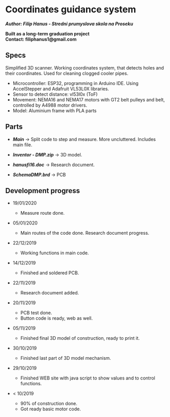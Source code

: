 # Coordinates guidance system
***Author: Filip Hanus - Stredni prumyslova skola na Proseku***

__Built as a long-term graduation project__     
__Contact: filiphanus1@gmail.com__

## Specs
Simplified 3D scanner.
Working coordinates system, that detects holes and their coordinates.
Used for cleaning clogged cooler pipes.

* Microcontroller: ESP32, programming in Arduino IDE. Using AccelStepper and Adafruit VL53L0X libraries.
* Sensor to detect distance: vl53l0x (ToF)
* Movement: NEMA16 and NEMA17 motors with GT2 belt pulleys and belt, controlled by A4988 motor drivers.
* Model: Aluminium frame with PLA parts

## Parts

* ***Main***    -> Split code to step and measure. More uncluttered. Includes main file.

* ***Inventor - DMP.zip***    -> 3D model.

* ***hanusfi16.doc***        -> Research document.

* ***SchemaDMP.brd***  -> PCB


## Development progress
* 19/01/2020
    * Measure route done.
 
* 05/01/2020
    * Main routes of the code done. Research document progress.
 
* 22/12/2019
    * Working functions in main code.
  
* 14/12/2019
    * Finished and soldered PCB.

* 22/11/2019
    * Research document added.

* 20/11/2019
    * PCB test done.
    * Button code is ready, web as well.

* 05/11/2019
    * Finished final 3D model of construction, ready to print it. 

* 30/10/2019
    * Finished last part of 3D model mechanism. 

* 29/10/2019
    * Finished WEB site with java script to show values and to control functions.
    
* < 10/2019
    * 90% of construction done.
    * Got ready basic motor code.




